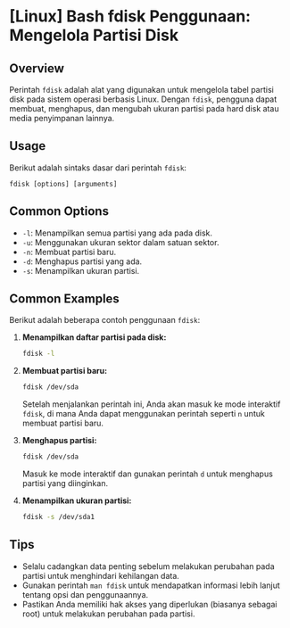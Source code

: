 # [Linux] Bash fdisk Penggunaan: Mengelola Partisi Disk

## Overview
Perintah `fdisk` adalah alat yang digunakan untuk mengelola tabel partisi disk pada sistem operasi berbasis Linux. Dengan `fdisk`, pengguna dapat membuat, menghapus, dan mengubah ukuran partisi pada hard disk atau media penyimpanan lainnya.

## Usage
Berikut adalah sintaks dasar dari perintah `fdisk`:

```
fdisk [options] [arguments]
```

## Common Options
- `-l`: Menampilkan semua partisi yang ada pada disk.
- `-u`: Menggunakan ukuran sektor dalam satuan sektor.
- `-n`: Membuat partisi baru.
- `-d`: Menghapus partisi yang ada.
- `-s`: Menampilkan ukuran partisi.

## Common Examples
Berikut adalah beberapa contoh penggunaan `fdisk`:

1. **Menampilkan daftar partisi pada disk:**
   ```bash
   fdisk -l
   ```

2. **Membuat partisi baru:**
   ```bash
   fdisk /dev/sda
   ```
   Setelah menjalankan perintah ini, Anda akan masuk ke mode interaktif `fdisk`, di mana Anda dapat menggunakan perintah seperti `n` untuk membuat partisi baru.

3. **Menghapus partisi:**
   ```bash
   fdisk /dev/sda
   ```
   Masuk ke mode interaktif dan gunakan perintah `d` untuk menghapus partisi yang diinginkan.

4. **Menampilkan ukuran partisi:**
   ```bash
   fdisk -s /dev/sda1
   ```

## Tips
- Selalu cadangkan data penting sebelum melakukan perubahan pada partisi untuk menghindari kehilangan data.
- Gunakan perintah `man fdisk` untuk mendapatkan informasi lebih lanjut tentang opsi dan penggunaannya.
- Pastikan Anda memiliki hak akses yang diperlukan (biasanya sebagai root) untuk melakukan perubahan pada partisi.